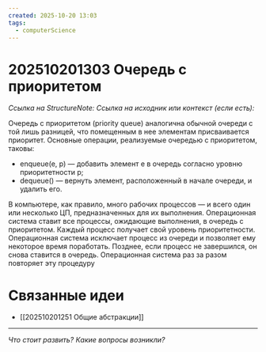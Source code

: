 ```yaml
---
created: 2025-10-20 13:03
tags:
  - computerScience
---
```

# 202510201303 Очередь с приоритетом

*Ссылка на StructureNote:*
*Ссылка на исходник или контекст (если есть):* 

Очередь с приоритетом (priority queue) аналогична обычной очереди с той лишь разницей, что помещенным в нее элементам присваивается приоритет. Основные операции, реализуемые очередью с приоритетом, таковы:

- enqueue(e, p) — добавить элемент e в очередь согласно уровню приоритетности p;
- dequeue() — вернуть элемент, расположенный в начале очереди, и удалить его.

В компьютере, как правило, много рабочих процессов — и всего один или несколько ЦП, предназначенных для их выполнения. Операционная система ставит все процессы, ожидающие выполнения, в очередь с приоритетом. Каждый процесс получает свой уровень приоритетности. Операционная система исключает процесс из очереди и позволяет ему некоторое время поработать. Позднее, если процесс не завершился, он снова ставится в очередь. Операционная система раз за разом повторяет эту процедуру

# Связанные идеи

- [[202510201251 Общие абстракции]]
---

*Что стоит развить? Какие вопросы возникли?*
